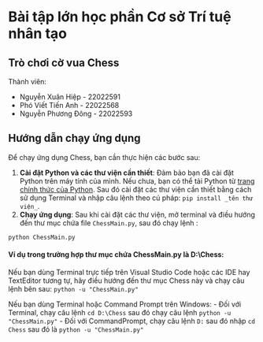 # Bài tập lớn học phần Cơ sở Trí tuệ nhân tạo
## Trò chơi cờ vua Chess

Thành viên: 
- Nguyễn Xuân Hiệp - 22022591
- Phó Viết Tiến Anh - 22022568
- Nguyễn Phương Đông - 22022593
## Hướng dẫn chạy ứng dụng

Để chạy ứng dụng Chess, bạn cần thực hiện các bước sau:

1. **Cài đặt Python và các thư viện cần thiết**: Đảm bảo bạn đã cài đặt Python trên máy tính của mình. Nếu chưa, bạn có thể tải Python từ [trang chính thức của Python](https://www.python.org/). Sau đó cài đặt các thư viện cần thiết bằng cách sử dụng Terminal và nhập câu lệnh theo cú pháp: ``` pip install _tên thư viện_ ```.
2. **Chạy ứng dụng**: Sau khi cài đặt các thư viện, mở terminal và điều hướng đến thư mục chứa file `ChessMain.py`, sau đó chạy lệnh :
```
python ChessMain.py
```
#### Ví dụ trong trường hợp thư mục chứa ChessMain.py là D:\Chess:
Nếu bạn dùng Terminal trực tiếp trên Visual Studio Code hoặc các IDE hay TextEditor tương tự, hãy điều hướng đến thư mục Chess này và chạy câu lệnh bên sau: ``` python -u "ChessMain.py" ```

Nếu bạn dùng Terminal hoặc Command Prompt trên Windows:
    - Đối với Terminal, chạy câu lệnh ``` cd D:\Chess ``` sau đó chạy câu lệnh ``` python -u "ChessMain.py" ```
    - Đối với CommandPrompt, chạy câu lệnh ``` D: ``` sau đó nhập ``` cd Chess ``` sau đó là ``` python -u "ChessMain.py" ```

